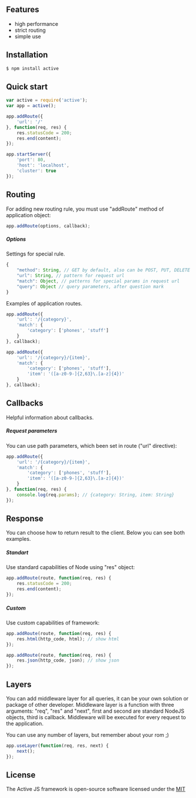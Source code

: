 ## Features
- high performance
- strict routing
- simple use

## Installation

```bash
$ npm install active
```

## Quick start

```js
var active = require('active');
var app = active();

app.addRoute({
    'url': '/'
}, function(req, res) {
    res.statusCode = 200;
    res.end(content);
});

app.startServer({
    'port': 80,
    'host': 'localhost',
    'cluster': true
});
```

## Routing

For adding new routing rule, you must use "addRoute" method of application object:

```js
app.addRoute(options, callback);
```

##### Options
Settings for special rule.

```js
{
    "method": String, // GET by default, also can be POST, PUT, DELETE
    "url": String, // pattern for request url
    "match": Object, // patterns for special params in request url
    "query": Object // query parameters, after question mark
}
```

Examples of application routes.

```js
app.addRoute({
    'url': '/{category}',
    'match': {
        'category': ['phones', 'stuff']
    }
}, callback);

app.addRoute({
    'url': '/{category}/{item}',
    'match': {
        'category': ['phones', 'stuff'],
        'item': '([a-z0-9-]{2,63}\.[a-z]{4})'
    }
}, callback);
```

## Callbacks

Helpful information about callbacks.

##### Request parameters

You can use path parameters, which been set in route ("url" directive):

```js
app.addRoute({
    'url': '/{category}/{item}',
    'match': {
        'category': ['phones', 'stuff'],
        'item': '([a-z0-9-]{2,63}\.[a-z]{4})'
    }
}, function(req, res) {
    console.log(req.params); // {category: String, item: String}
});
```

## Response

You can choose how to return result to the client. Below you can see both examples.

##### Standart
Use standard capabilities of Node using "res" object:
```js
app.addRoute(route, function(req, res) {
    res.statusCode = 200;
    res.end(content);
});
```

##### Custom
Use custom capabilities of framework:
```js
app.addRoute(route, function(req, res) {
    res.html(http_code, html); // show html
});
```

```js
app.addRoute(route, function(req, res) {
    res.json(http_code, json); // show json
});
```

## Layers

You can add middleware layer for all queries, it can be your own solution or package of other developer. Middleware layer is a function with three arguments: "req", "res" and "next", first and second are standard NodeJS objects, third is callback. Middleware will be executed for every request to the application.

You can use any number of layers, but remember about your rom ;)

```js
app.useLayer(function(req, res, next) {
    next();
});
```

## License

The Active JS framework is open-source software licensed under the [MIT](LICENSE)